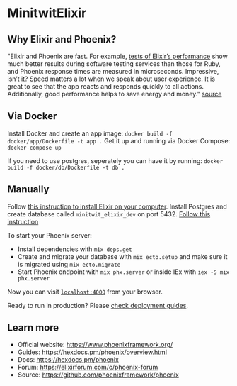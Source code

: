 # MinitwitElixir

## Why Elixir and Phoenix?

"Elixir and Phoenix are fast. For example, [tests of Elixir’s performance](https://mlsdev.com/services/software-testing) show much better results during software testing services than those for Ruby, and Phoenix response times are measured in microseconds. Impressive, isn’t it? Speed matters a lot when we speak about user experience. It is great to see that the app reacts and responds quickly to all actions. Additionally, good performance helps to save energy and money." [source](https://mlsdev.com/blog/elixir-programming-facts-to-know-for-better-app-development)

## Via Docker

Install Docker and create an app image: `docker build -f docker/app/Dockerfile -t app .`
Get it up and running via Docker Compose: `docker-compose up`

If you need to use postgres, seperately you can have it by running: `docker build -f docker/db/Dockerfile -t db .`

## Manually

Follow [this instruction to install Elixir on your computer](https://elixir-lang.org/install.html).
Install Postgres and create database called `minitwit_elixir_dev` on port 5432. [Follow this instruction](https://www.postgresql.org/download/)

To start your Phoenix server:

- Install dependencies with `mix deps.get`
- Create and migrate your database with `mix ecto.setup` and make sure it is migrated using `mix ecto.migrate`
- Start Phoenix endpoint with `mix phx.server` or inside IEx with `iex -S mix phx.server`

Now you can visit [`localhost:4000`](http://localhost:4000) from your browser.

Ready to run in production? Please [check deployment guides](https://hexdocs.pm/phoenix/deployment.html).

## Learn more

- Official website: https://www.phoenixframework.org/
- Guides: https://hexdocs.pm/phoenix/overview.html
- Docs: https://hexdocs.pm/phoenix
- Forum: https://elixirforum.com/c/phoenix-forum
- Source: https://github.com/phoenixframework/phoenix
